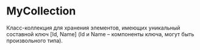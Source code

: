 # MyCollection

Класс-коллекция для хранения элементов, имеющих уникальный составной ключ [Id, Name] (Id и Name – компоненты ключа, могут быть произвольного типа). 
